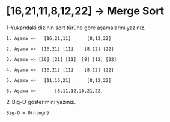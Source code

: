 # [16,21,11,8,12,22] -> Merge Sort

1-Yukarıdaki dizinin sort türüne göre aşamalarını yazınız.
```
1. Aşama =>   [16,21,11]      [8,12,22]

2. Aşama =>  [16,21] [11]    [8,12] [22]

3. Aşama => [16] [21] [11]  [8] [12] [22]

4. Aşama =>  [16,21] [11]    [8,12] [22]

5. Aşama =>   [11,16,21]      [8,12,22]

6. Aşama =>       [8,11,12,16,21,22]
```

2-Big-O gösterimini yazınız.
```
Big-O = O(nlogn)
```